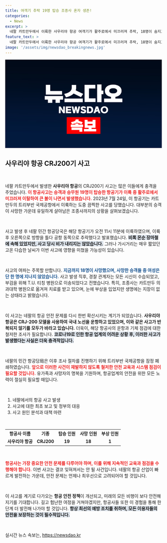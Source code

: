 ```yaml
---
title: 여객기 추락 19명 탑승 조종사 혼자 생존!
categories:
  - News
excerpt: >
  네팔 카트만두에서 이륙한 사우리야 항공 여객기가 활주로에서 미끄러져 추락, 18명이 숨지고 조종사만 생존했습니다. 현재 조종사는 치료 중이며, 사고 원인 조사가 진행 중입니다.
feature_text: >
  네팔 카트만두에서 이륙한 사우리야 항공 여객기가 활주로에서 미끄러져 추락, 18명이 숨지고 조종사만 생존했습니다. 현재 조종사는 치료 중이며, 사고 원인 조사가 진행 중입니다.
image: '/assets/img/newsdao_breakingnews.jpg'
---
```


<p><img src="/assets/img/newsdao_breakingnews.jpg" alt="cryptoinkorea 속보" /></p>

<h2 data-ke-size="size26">사우리야 항공 CRJ200기 사고</h2>

<p data-ke-size="size16">&nbsp;</p> 

<p>네팔 카트만두에서 발생한 <b>사우리야 항공</b>의 CRJ200기 사고는 많은 이들에게 충격을 주었습니다. <b><span style="color: #ee2323;">이 항공사고는 승객과 승무원 19명이 탑승한 항공기가 이륙 중 활주로에서 미끄러져 이탈하여 큰 불이 나면서 발생했습니다.</span></b> 2023년 7월 24일, 이 항공기는 카트만두의 트리부반 국제공항에서 이륙하는 도중 끔찍한 사고를 당했습니다. 대부분의 승객이 사망한 가운데 유일하게 살아남은 조종사까지의 상황을 살펴보겠습니다. </p>

<p data-ke-size="size16">&nbsp;</p>

<p>사고 발생 후 네팔 민간 항공당국은 해당 항공기가 오전 11시 11분에 이륙하였으며, 이륙 후 오른쪽으로 방향을 틀다 공항 동쪽으로 추락했다고 발표했습니다. <b><span style="background-color: #21538527;">비록 몬순 장마철에 속해 있었지만, 사고 당시 비가 내리지는 않았습니다.</span></b> 그러나 가시거리는 매우 짧았던 고온 다습한 날씨가 이번 사고에 영향을 미쳤을 가능성이 있습니다. </p>

<p data-ke-size="size16">&nbsp;</p>

<p>사고의 여파는 주목할 만합니다. <b><span style="color: #1a5490;">지금까지 18명이 사망했으며, 사망한 승객들 중 여성은 단 한 명에 지나지 않았습니다.</span></b> 사고 발생 직후, 경찰 관계자는 모든 시신이 수습되었고, 부검을 위해 T.U. 티칭 병원으로 이송되었다고 전했습니다. 특히, 조종사는 카트만두 의과대학 병원으로 옮겨져 치료를 받고 있으며, 눈에 부상을 입었지만 생명에는 지장이 없는 상태라고 밝혔습니다. </p>

<p data-ke-size="size16">&nbsp;</p>

<p>이 사고는 네팔의 항공 안전 문제를 다시 한번 확산시키는 계기가 되었습니다. <b>사우리야 항공은 CRJ-200 모델을 사용하여 국내 노선을 운항하고 있었으며, 이와 같은 사고가 반복되지 않기를 모두가 바라고 있습니다.</b> 더욱이, 해당 항공사의 운항과 기체 점검에 대한 철저한 조사가 필요합니다. <b><span style="background-color: #21538527;">코로나19로 인한 항공 업계의 어려운 상황 후, 이러한 사고가 발생했다는 사실은 더욱 충격적입니다.</span></b> </p>

<p data-ke-size="size16">&nbsp;</p>

<p>네팔의 민간 항공당局은 이후 조사 절차를 진행하기 위해 트리부반 국제공항을 잠정 폐쇄하였습니다. <b><span style="color: #ee2323;">앞으로 이러한 사건이 재발하지 않도록 철저한 안전 교육과 시스템 점검이 필요할 것입니다.</span></b> 유가족과 사망자의 명복을 기원하며, 항공업계의 안전을 위한 모든 노력이 절실히 필요할 때입니다. </p>

<p data-ke-size="size16">&nbsp;</p>

<ol>
<li>네팔에서의 항공 사고 발생</li>
<li>사고에 대한 최초 보고 및 정부의 대응</li>
<li>사고 원인 분석과 대책 마련</li>
</ol>

<p data-ke-size="size16">&nbsp;</p>

<table style="width: 100%;">
<tr>
<td style="text-align: center; height: 17px;"><b>항공사 이름</b></td>
<td style="text-align: center; height: 17px;"><b>기종</b></td>
<td style="text-align: center; height: 17px;"><b>탑승 인원</b></td>
<td style="text-align: center; height: 17px;"><b>사망 인원</b></td>
<td style="text-align: center; height: 17px;"><b>부상 인원</b></td>
</tr>
<tr>
<td style="text-align: center; height: 17px;"><b>사우리야 항공</b></td>
<td style="text-align: center; height: 17px;"><b>CRJ200</b></td>
<td style="text-align: center; height: 17px;"><b>19</b></td>
<td style="text-align: center; height: 17px;"><b>18</b></td>
<td style="text-align: center; height: 17px;"><b>1</b></td>
</tr>
</table>

<p data-ke-size="size16">&nbsp;</p>

<p><b><span style="color: #ee2323;">항공사는 가장 중요한 안전 문제를 다루어야 하며, 이를 위해 지속적인 교육과 점검을 수행해야 합니다.</span></b> 이번 사고는 결코 잊혀져서는 안 될 사건입니다. 네팔의 항공 산업이 빠르게 발전하는 가운데, 안전 문제는 언제나 최우선으로 고려되어야 할 것입니다. </p>

<p data-ke-size="size16">&nbsp;</p>

<p>이 사고를 계기로 다가오는 <b>항공 안전 정책</b>이 개선되고, 미래의 모든 비행이 보다 안전해지기를 기대합니다. 길고 험난한 여정을 거쳐야겠지만, 항공사들 또한 이 경험을 통해 한 단계 더 발전해 나가야 할 것입니다. <b><span style="background-color: #21538527;">항상 최선의 예방 조치를 취하며, 모든 이용자들의 안전을 보장하는 것이 필수적입니다.</span></b> </p>

<p data-ke-size="size16">&nbsp;</p>
실시간 뉴스 속보는, <a href="https://newsdao.kr" rel="dofollow">https://newsdao.kr</a>


